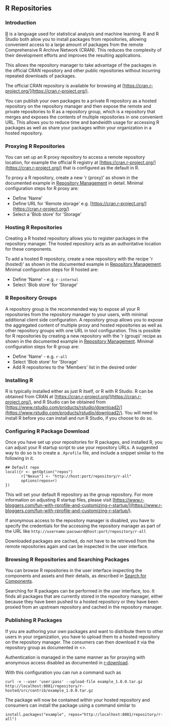 <!--

    Sonatype Nexus (TM) Open Source Version
    Copyright (c) 2017-present Sonatype, Inc.
    All rights reserved. Includes the third-party code listed at http://links.sonatype.com/products/nexus/oss/attributions.

    This program and the accompanying materials are made available under the terms of the Eclipse Public License Version 1.0,
    which accompanies this distribution and is available at http://www.eclipse.org/legal/epl-v10.html.

    Sonatype Nexus (TM) Professional Version is available from Sonatype, Inc. "Sonatype" and "Sonatype Nexus" are trademarks
    of Sonatype, Inc. Apache Maven is a trademark of the Apache Software Foundation. M2eclipse is a trademark of the
    Eclipse Foundation. All other trademarks are the property of their respective owners.

-->
## R Repositories

### Introduction

[R](https://www.r-project.org/) is a language used for statistical analysis and machine learning.
R and R Studio both allow you to install packages from repositories, allowing convenient access to a large amount of
packages from the remote Comprehensive R Archive Network (CRAN). This reduces the complexity of their development
efforts and improves the resulting applications.

This allows the repository manager to take advantage of the packages in the official CRAN repository and other public
repositories without incurring repeated downloads of packages.

The official CRAN repository is available for browsing at [https://cran.r-project.org/](https://cran.r-project.org/).

You can publish your own packages to a private R repository as a hosted repository on the repository manager and
then expose the remote and private repositories to R as a repository group, which is a repository that merges
and exposes the contents of multiple repositories in one convenient URL. This allows you to reduce time and
bandwidth usage for accessing R packages as well as share your packages within your organization in
a hosted repository.

### Proxying R Repositories

You can set up an R proxy repository to access a remote repository location, for example the official R
registry at [https://cran.r-project.org/](https://cran.r-project.org/) that is configured as the default in R.

To proxy a R repository, create a new 'r (proxy)' as shown in the documented example in [Repository Management](https://help.sonatype.com/display/NXRM3/Repository+Management#RepositoryManagement-AddingaNewRepository) 
in detail. Minimal configuration steps for R proxy are:

- Define 'Name'
- Define URL for 'Remote storage' e.g. [https://cran.r-project.org/](https://cran.r-project.org/)
- Select a 'Blob store' for 'Storage'

### Hosting R Repositories

Creating a R hosted repository allows you to register packages in the repository manager. The hosted repository 
acts as an authoritative location for these components.

To add a hosted R repository, create a new repository with the recipe 'r (hosted)' as shown in the documented 
example in [Repository Management](https://help.sonatype.com/display/NXRM3/Repository+Management#RepositoryManagement-AddingaNewRepository). Minimal configuration steps for R hosted are:

- Define 'Name' - e.g. `r-internal`
- Select 'Blob store' for 'Storage'

### R Repository Groups

A repository group is the recommended way to expose all your R repositories from the repository manager to
your users, with minimal additional client side configuration. A repository group allows you to expose the
aggregated content of multiple proxy and hosted repositories as well as other repository groups with one URL in
tool configuration. This is possible for R repositories by creating a new repository with the 'r (group)'
recipe as shown in the documented example in [Repository Management](https://help.sonatype.com/display/NXRM3/Repository+Management#RepositoryManagement-AddingaNewRepository). Minimal configuration steps for R group are:

- Define 'Name' - e.g. `r-all`
- Select 'Blob store' for 'Storage'
- Add R repositories to the 'Members' list in the desired order

### Installing R

R is typically installed either as just R itself, or R with R Studio. R can be obtained from CRAN at
[https://cran.r-project.org/](https://cran.r-project.org/), and R Studio can be obtained from
[https://www.rstudio.com/products/rstudio/download2/](https://www.rstudio.com/products/rstudio/download2/). You
will need to install R before you can install and run R Studio, if you choose to do so.

### Configuring R Package Download

Once you have set up your repositories for R packages, and installed R, you can adjust your R startup script to use
 your repository URLs. A suggested way to do so is to create a `.Rprofile` file, and include a snippet similar to the
following in it.

````
## Default repo
local({r <- getOption("repos")
       r["Nexus"] <- "http://host:port/repository/r-all"
       options(repos=r)
})
````

This will set your default R repository as the group repository. For more information on adjusting R startup files, please
visit [https://www.r-bloggers.com/fun-with-rprofile-and-customizing-r-startup/](https://www.r-bloggers.com/fun-with-rprofile-and-customizing-r-startup/).

If anonymous access to the repository manager is disabled, you have to specify the credentials for the accessing
the repository manager as part of the URL like `http://username:password@host:port/repository/r-all`

Downloaded packages are cached, do not have to be retrieved from the remote repositories again and can be
inspected in the user interface.

### Browsing R Repositories and Searching Packages

You can browse R repositories in the user interface inspecting the components and assets and their details, as
described in [Search for Components](https://help.sonatype.com/display/NXRM3/Searching+for+Components).

Searching for R packages can be performed in the user interface, too. It finds all packages that are currently
stored in the repository manager, either because they have been pushed to a hosted repository or they have been
proxied from an upstream repository and cached in the repository manager.

### Publishing R Packages

If you are authoring your own packages and want to distribute them to other users in your organization, you have
to upload them to a hosted repository on the repository manager. The consumers can then download it via the
repository group as documented in <<r-download>>.

Authentication is managed in the same manner as for proxying with anonymous access disabled as documented in
[r-download](#configuring-r-package-download).

With this configuration you can run a command such as

`curl -v --user 'user:pass' --upload-file example_1.0.0.tar.gz http://localhost:8081/repository/r-hosted/src/contrib/example_1.0.0.tar.gz`

The package will now be contained within your hosted repository and consumers can install the package using a
command similar to

`install.packages("example", repos="http://localhost:8081/repository/r-all")`

